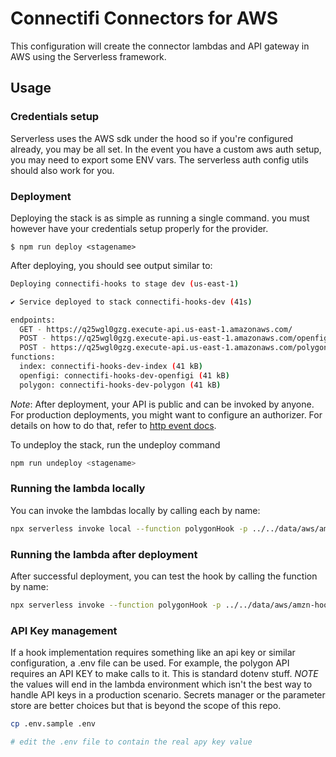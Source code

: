 # Connectifi Connectors for AWS

This configuration will create the connector lambdas and API gateway in AWS using the Serverless framework.

## Usage

### Credentials setup

Serverless uses the AWS sdk under the hood so if you're configured already, you may be all set.  In the event you have a custom aws auth setup, you may need to export some ENV vars.  The serverless auth config utils should also work for you.

### Deployment

Deploying the stack is as simple as running a single command.  you must however have your credentials setup properly for the provider.

```
$ npm run deploy <stagename>
```

After deploying, you should see output similar to:

```bash
Deploying connectifi-hooks to stage dev (us-east-1)

✔ Service deployed to stack connectifi-hooks-dev (41s)

endpoints:
  GET - https://q25wgl0gzg.execute-api.us-east-1.amazonaws.com/
  POST - https://q25wgl0gzg.execute-api.us-east-1.amazonaws.com/openfigi
  POST - https://q25wgl0gzg.execute-api.us-east-1.amazonaws.com/polygon
functions:
  index: connectifi-hooks-dev-index (41 kB)
  openfigi: connectifi-hooks-dev-openfigi (41 kB)
  polygon: connectifi-hooks-dev-polygon (41 kB)
```

_Note_: After deployment, your API is public and can be invoked by anyone. For production deployments, you might want to configure an authorizer. For details on how to do that, refer to [http event docs](https://www.serverless.com/framework/docs/providers/aws/events/apigateway/).

To undeploy the stack, run the undeploy command

```bash
npm run undeploy <stagename>
```

### Running the lambda locally

You can invoke the lambdas locally by calling each by name:

```bash
npx serverless invoke local --function polygonHook -p ../../data/aws/amzn-hook-event.json
```

### Running the lambda after deployment

After successful deployment, you can test the hook by calling the function by name:

```bash
npx serverless invoke --function polygonHook -p ../../data/aws/amzn-hook-event.json
```

### API Key management

If a hook implementation requires something like an api key or similar configuration, a .env file can be used.  For example, the polygon API requires an API KEY to make calls to it.  This is standard dotenv stuff.  *NOTE* the values will end in the lambda environment which isn't the best way to handle API keys in a production scenario.  Secrets manager or the parameter store are better choices but that is beyond the scope of this repo.

```bash
cp .env.sample .env

# edit the .env file to contain the real apy key value
```
